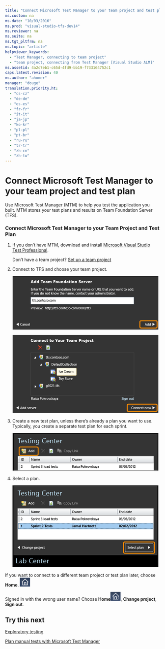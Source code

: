 ```yaml
---
title: "Connect Microsoft Test Manager to your team project and test plan"
ms.custom: na
ms.date: "10/03/2016"
ms.prod: "visual-studio-tfs-dev14"
ms.reviewer: na
ms.suite: na
ms.tgt_pltfrm: na
ms.topic: "article"
helpviewer_keywords: 
  - "Test Manager, connecting to team project"
  - "team project, connecting from Test Manager [Visual Studio ALM]"
ms.assetid: 4a2c7eb1-c65d-4fd9-bb19-f733164752c1
caps.latest.revision: 40
ms.author: "ahomer"
manager: "douge"
translation.priority.ht: 
  - "cs-cz"
  - "de-de"
  - "es-es"
  - "fr-fr"
  - "it-it"
  - "ja-jp"
  - "ko-kr"
  - "pl-pl"
  - "pt-br"
  - "ru-ru"
  - "tr-tr"
  - "zh-cn"
  - "zh-tw"
---
```

# Connect Microsoft Test Manager to your team project and test plan
Use Microsoft Test Manager (MTM) to help you test the application you built. MTM stores your test plans and results on Team Foundation Server (TFS).  
  
### Connect Microsoft Test Manager to your Team Project and Test Plan  
  
1.  If you don’t have MTM, download and install [Microsoft Visual Studio Test Professional](http://www.microsoft.com/visualstudio/eng/downloads).  
  
     Don’t have a team project? [Set up a team project](assetId:///2fee2b45-55f1-4b7c-ab10-8be80eb283f1)  
  
2.  Connect to TFS and choose your team project.  
  
     ![Enter the name of a Team Foundation server.](../dv_TeamTestALM/media/almt_connect1.png "ALMT_connect1")  
  
     ![Expand the server name and choose a project.](../dv_TeamTestALM/media/almt_connect2.png "ALMT_connect2")  
  
3.  Create a new test plan, unless there’s already a plan you want to use. Typically, you create a separate test plan for each sprint.  
  
     ![Add a new test plan.](../dv_TeamTestALM/media/almt_connect4.png "ALMT_connect4")  
  
4.  Select a plan.  
  
     ![Select an existing plan, or choose Add.](../dv_TeamTestALM/media/almt_connect3.png "ALMT_connect3")  
  
 If you want to connect to a different team project or test plan later, choose **Home**. ![Home button in Microsoft Test Manager](../dv_TeamTestALM/media/mtm_homeicon.png "MTM_homeIcon")  
  
 Signed in with the wrong user name? Choose **Home**![Home button in Microsoft Test Manager](../dv_TeamTestALM/media/mtm_homeicon.png "MTM_homeIcon"), **Change project**, **Sign out**.  
  
## Try this next  
 [Exploratory testing](../dv_TeamTestALM/exploratory-testing-using-microsoft-test-manager.md)  
  
 [Plan manual tests with Microsoft Test Manager](../dv_TeamTestALM/plan-manual-tests-with-microsoft-test-manager.md)